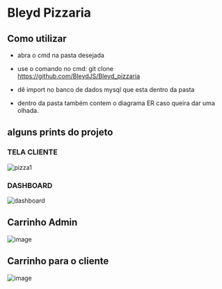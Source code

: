 # Bleyd Pizzaria

## Como utilizar
+ abra o cmd na pasta desejada

+ use o comando no cmd: 
git clone https://github.com/BleydJS/Bleyd_pizzaria

+ dê import no banco de dados mysql que esta dentro da pasta <banco>

+ dentro da pasta <banco> também contem o diagrama ER caso queira dar uma olhada.

## alguns prints do projeto
### TELA CLIENTE
![pizza1](https://github.com/BleydJS/Bleyd_pizzaria/assets/122636482/bb1b5a9b-0b6e-422e-b75f-5546e7373925)

### DASHBOARD

![dashboard](https://github.com/BleydJS/Bleyd_pizzaria/assets/122636482/e883d5cb-b93d-4226-81b2-14f5a2f5ac1c)

## Carrinho Admin
![image](https://user-images.githubusercontent.com/120134614/206718646-a5b6643e-fcba-42ba-b823-c2b9d0fdeb8d.png)

## Carrinho para o cliente 
![image](https://user-images.githubusercontent.com/120134614/206717717-b2e3ce59-bf9e-4e61-b176-8a7d2b4002e4.png)
